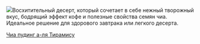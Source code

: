 <!--2025-10-22 09:36:58-->
<div class="yb">
  <div class="rss povarenok"><a href="https://www.povarenok.ru/recipes/show/183180/"><img src="https://www.povarenok.ru/data/cache/2025oct/21/00/3193077_57585-640x480.jpg"></a>Восхитительный десерт, который сочетает в себе нежный творожный вкус, бодрящий эффект кофе и полезные свойства семян чиа. Идеальное решение для здорового завтрака или легкого десерта. <p class="titl"><a href="https://www.povarenok.ru/recipes/show/183180/">Чиа пудинг а-ля Тирамису</a></p></div>
</div>
